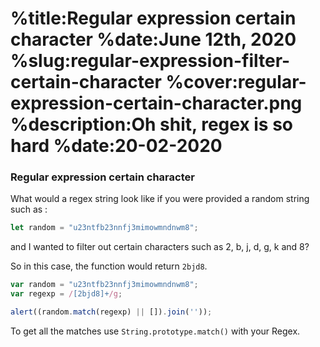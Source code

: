 %title:Regular expression certain character
%date:June 12th, 2020
%slug:regular-expression-filter-certain-character
%cover:regular-expression-certain-character.png
%description:Oh shit, regex is so hard
%date:20-02-2020
==========

### Regular expression certain character

What would a regex string look like if you were provided a random string such as :

```javascript
let random = "u23ntfb23nnfj3mimowmndnwm8";
```

and I wanted to filter out certain characters such as 2, b, j, d, g, k and 8?

So in this case, the function would return `2bjd8`.

<!-- ### Lets write code -->

```javascript
var random = "u23ntfb23nnfj3mimowmndnwm8";
var regexp = /[2bjd8]+/g;

alert((random.match(regexp) || []).join(''));
```

To get all the matches use `String.prototype.match()` with your Regex.
